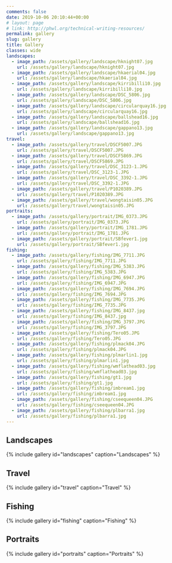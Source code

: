 ```yaml
---
comments: false
date: 2019-10-06 20:10:44+00:00
# layout: page
# link: http://phwl.org/technical-writing-resources/
permalink: gallery
slug: gallery
title: Gallery
classes: wide
landscapes:
  - image_path: /assets/gallery/landscape/hknight07.jpg
    url: /assets/gallery/landscape/hknight07.jpg
  - image_path: /assets/gallery/landscape/hkaerial04.jpg
    url: /assets/gallery/landscape/hkaerial04.jpg
  - image_path: /assets/gallery/landscape/kirribilli10.jpg
    url: /assets/gallery/landscape/kirribilli10.jpg
  - image_path: /assets/gallery/landscape/DSC_5806.jpg
    url: /assets/gallery/landscape/DSC_5806.jpg
  - image_path: /assets/gallery/landscape/circularquay16.jpg
    url: /assets/gallery/landscape/circularquay16.jpg
  - image_path: /assets/gallery/landscape/ballshead16.jpg
    url: /assets/gallery/landscape/ballshead16.jpg
  - image_path: /assets/gallery/landscape/gappano13.jpg
    url: /assets/gallery/landscape/gappano13.jpg
travel:
  - image_path: /assets/gallery/travel/DSCF5007.JPG
    url: /assets/gallery/travel/DSCF5007.JPG
  - image_path: /assets/gallery/travel/DSCF5869.JPG
    url: /assets/gallery/travel/DSCF5869.JPG
  - image_path: /assets/gallery/travel/DSC_3123-1.JPG
    url: /assets/gallery/travel/DSC_3123-1.JPG
  - image_path: /assets/gallery/travel/DSC_3392-1.JPG
    url: /assets/gallery/travel/DSC_3392-1.JPG
  - image_path: /assets/gallery/travel/P1020389.JPG
    url: /assets/gallery/travel/P1020389.JPG
  - image_path: /assets/gallery/travel/wongtaisin05.JPG
    url: /assets/gallery/travel/wongtaisin05.JPG
portraits:
  - image_path: /assets/gallery/portrait/IMG_0373.JPG
    url: /assets/gallery/portrait/IMG_0373.JPG
  - image_path: /assets/gallery/portrait/IMG_1781.JPG
    url: /assets/gallery/portrait/IMG_1781.JPG
  - image_path: /assets/gallery/portrait/SBfever1.jpg
    url: /assets/gallery/portrait/SBfever1.jpg
fishing:
  - image_path: /assets/gallery/fishing/IMG_7711.JPG
    url: /assets/gallery/fishing/IMG_7711.JPG
  - image_path: /assets/gallery/fishing/IMG_5383.JPG
    url: /assets/gallery/fishing/IMG_5383.JPG
  - image_path: /assets/gallery/fishing/IMG_6947.JPG
    url: /assets/gallery/fishing/IMG_6947.JPG
  - image_path: /assets/gallery/fishing/IMG_7694.JPG
    url: /assets/gallery/fishing/IMG_7694.JPG
  - image_path: /assets/gallery/fishing/IMG_7735.JPG
    url: /assets/gallery/fishing/IMG_7735.JPG
  - image_path: /assets/gallery/fishing/IMG_8437.jpg
    url: /assets/gallery/fishing/IMG_8437.jpg
  - image_path: /assets/gallery/fishing/IMG_3797.JPG
    url: /assets/gallery/fishing/IMG_3797.JPG
  - image_path: /assets/gallery/fishing/Tero05.JPG
    url: /assets/gallery/fishing/Tero05.JPG
  - image_path: /assets/gallery/fishing/plmack04.JPG
    url: /assets/gallery/fishing/plmack04.JPG
  - image_path: /assets/gallery/fishing/plmarlin1.jpg
    url: /assets/gallery/fishing/plmarlin1.jpg
  - image_path: /assets/gallery/fishing/wmflathead03.jpg
    url: /assets/gallery/fishing/wmflathead03.jpg
  - image_path: /assets/gallery/fishing/gt1.jpg
    url: /assets/gallery/fishing/gt1.jpg
  - image_path: /assets/gallery/fishing/imbream1.jpg
    url: /assets/gallery/fishing/imbream1.jpg
  - image_path: /assets/gallery/fishing/cseequeen04.JPG
    url: /assets/gallery/fishing/cseequeen04.JPG
  - image_path: /assets/gallery/fishing/plbarra1.jpg
    url: /assets/gallery/fishing/plbarra1.jpg
---
```


## Landscapes
{% include gallery id="landscapes" caption="Landscapes" %}

## Travel
{% include gallery id="travel" caption="Travel" %}

## Fishing
{% include gallery id="fishing" caption="Fishing" %}

## Portraits
{% include gallery id="portraits" caption="Portraits" %}
